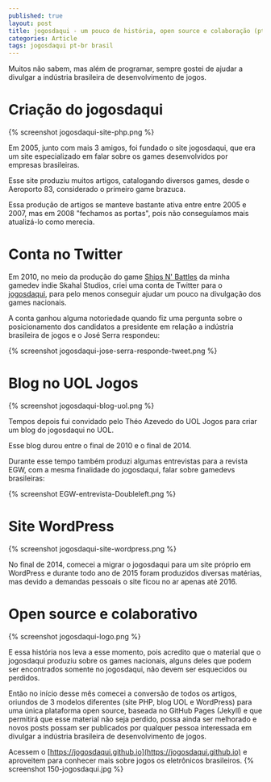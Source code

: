```yaml
---
published: true
layout: post
title: jogosdaqui - um pouco de história, open source e colaboração (pt-BR)
categories: Article
tags: jogosdaqui pt-br brasil
---
```

Muitos não sabem, mas além de programar, sempre gostei de ajudar a divulgar a indústria brasileira de desenvolvimento de jogos. 

# Criação do jogosdaqui
{% screenshot jogosdaqui-site-php.png %}

Em 2005, junto com mais 3 amigos, foi fundado o site jogosdaqui, que era um site especializado em falar sobre os games desenvolvidos por empresas brasileiras.

Esse site produziu muitos artigos, catalogando diversos games, desde o Aeroporto 83, considerado o primeiro game brazuca.

Essa produção de artigos se manteve bastante ativa entre entre 2005 e 2007, mas em 2008 "fechamos as portas", pois não conseguíamos mais atualizá-lo como merecia.

# Conta no Twitter
Em 2010, no meio da produção do game [Ships N' Battles](http://skahal.github.io/press/kit/snb/index.html) da minha gamedev indie Skahal Studios, criei uma conta de Twitter para o [jogosdaqui](https://twitter.com/jogosdaqui), para pelo menos conseguir ajudar um pouco na divulgação dos games nacionais.

A conta ganhou alguma notoriedade quando fiz uma pergunta sobre o posicionamento dos candidatos a presidente em relação a indústria brasileira de jogos e o José Serra respondeu:

{% screenshot jogosdaqui-jose-serra-responde-tweet.png %}

# Blog no UOL Jogos
{% screenshot jogosdaqui-blog-uol.png %}

Tempos depois fui convidado pelo Théo Azevedo do UOL Jogos para criar um blog do jogosdaqui no UOL.

Esse blog durou entre o final de 2010 e o final de 2014.

Durante esse tempo também produzi algumas entrevistas para a revista EGW, com a mesma finalidade do jogosdaqui, falar sobre gamedevs brasileiras:

{% screenshot EGW-entrevista-Doubleleft.png %}

# Site WordPress
{% screenshot jogosdaqui-site-wordpress.png %}

No final de 2014, comecei a migrar o jogosdaqui para um site próprio em WordPress e durante todo ano de 2015 foram produzidos diversas matérias, mas devido a demandas pessoais o site ficou no ar apenas até 2016.

# Open source e colaborativo
{% screenshot jogosdaqui-logo.png %}

E essa história nos leva a esse momento, pois acredito que o material que o jogosdaqui produziu sobre os games nacionais, alguns deles que podem ser encontrados somente no jogosdaqui, não devem ser esquecidos ou perdidos.

Então no início desse mês comecei a conversão de todos os artigos, oriundos de 3 modelos diferentes (site PHP, blog UOL e WordPress) para uma única plataforma open source, baseada no GitHub Pages (Jekyll) e que permitirá que esse material não seja perdido, possa ainda ser melhorado e novos posts possam ser publicados por qualquer pessoa interessada em divulgar a indústria brasileira de desenvolvimento de jogos.

Acessem o [https://jogosdaqui.github.io](https://jogosdaqui.github.io) e aproveitem para conhecer mais sobre jogos os eletrônicos brasileiros.
{% screenshot 150-jogosdaqui.jpg %}

